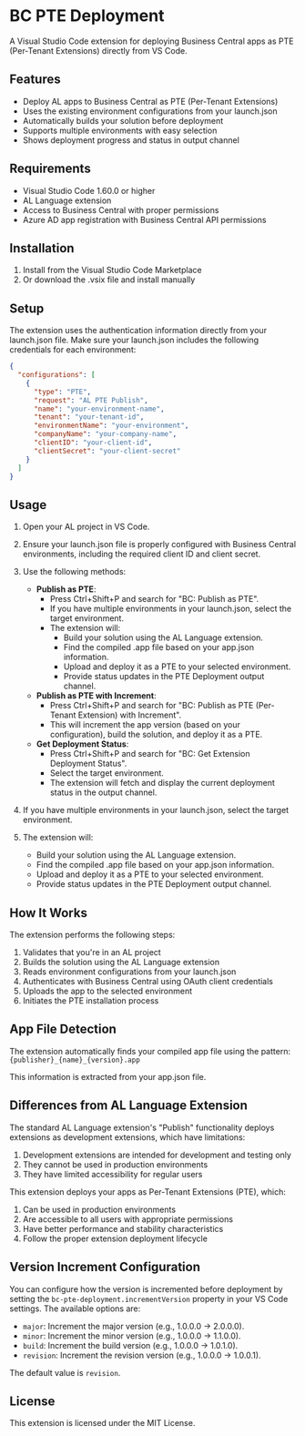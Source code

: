 # BC PTE Deployment

A Visual Studio Code extension for deploying Business Central apps as PTE (Per-Tenant Extensions) directly from VS Code.

## Features

- Deploy AL apps to Business Central as PTE (Per-Tenant Extensions)
- Uses the existing environment configurations from your launch.json
- Automatically builds your solution before deployment
- Supports multiple environments with easy selection
- Shows deployment progress and status in output channel

## Requirements

- Visual Studio Code 1.60.0 or higher
- AL Language extension
- Access to Business Central with proper permissions
- Azure AD app registration with Business Central API permissions

## Installation

1. Install from the Visual Studio Code Marketplace
2. Or download the .vsix file and install manually

## Setup

The extension uses the authentication information directly from your launch.json file. Make sure your launch.json includes the following credentials for each environment:

```json
{
  "configurations": [
    {
      "type": "PTE",
      "request": "AL PTE Publish",
      "name": "your-environment-name",
      "tenant": "your-tenant-id",
      "environmentName": "your-environment",
      "companyName": "your-company-name",
      "clientID": "your-client-id",
      "clientSecret": "your-client-secret"
    }
  ]
}
```

## Usage

1. Open your AL project in VS Code.
2. Ensure your launch.json file is properly configured with Business Central environments, including the required client ID and client secret.
3. Use the following methods:
   - **Publish as PTE**:
     - Press Ctrl+Shift+P and search for "BC: Publish as PTE".
     - If you have multiple environments in your launch.json, select the target environment.
     - The extension will:
       - Build your solution using the AL Language extension.
       - Find the compiled .app file based on your app.json information.
       - Upload and deploy it as a PTE to your selected environment.
       - Provide status updates in the PTE Deployment output channel.
   - **Publish as PTE with Increment**:
     - Press Ctrl+Shift+P and search for "BC: Publish as PTE (Per-Tenant Extension) with Increment".
     - This will increment the app version (based on your configuration), build the solution, and deploy it as a PTE.
   - **Get Deployment Status**:
     - Press Ctrl+Shift+P and search for "BC: Get Extension Deployment Status".
     - Select the target environment.
     - The extension will fetch and display the current deployment status in the output channel.

4. If you have multiple environments in your launch.json, select the target environment.
5. The extension will:
   - Build your solution using the AL Language extension.
   - Find the compiled .app file based on your app.json information.
   - Upload and deploy it as a PTE to your selected environment.
   - Provide status updates in the PTE Deployment output channel.

## How It Works

The extension performs the following steps:
1. Validates that you're in an AL project
2. Builds the solution using the AL Language extension
3. Reads environment configurations from your launch.json
4. Authenticates with Business Central using OAuth client credentials
5. Uploads the app to the selected environment
6. Initiates the PTE installation process

## App File Detection

The extension automatically finds your compiled app file using the pattern:
`{publisher}_{name}_{version}.app`

This information is extracted from your app.json file.

## Differences from AL Language Extension

The standard AL Language extension's "Publish" functionality deploys extensions as development extensions, which have limitations:

1. Development extensions are intended for development and testing only
2. They cannot be used in production environments
3. They have limited accessibility for regular users

This extension deploys your apps as Per-Tenant Extensions (PTE), which:

1. Can be used in production environments
2. Are accessible to all users with appropriate permissions
3. Have better performance and stability characteristics
4. Follow the proper extension deployment lifecycle

## Version Increment Configuration

You can configure how the version is incremented before deployment by setting the `bc-pte-deployment.incrementVersion` property in your VS Code settings. The available options are:

- `major`: Increment the major version (e.g., 1.0.0.0 → 2.0.0.0).
- `minor`: Increment the minor version (e.g., 1.0.0.0 → 1.1.0.0).
- `build`: Increment the build version (e.g., 1.0.0.0 → 1.0.1.0).
- `revision`: Increment the revision version (e.g., 1.0.0.0 → 1.0.0.1).

The default value is `revision`.

## License

This extension is licensed under the MIT License.